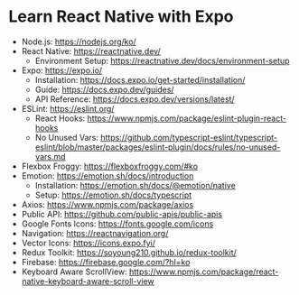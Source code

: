 # Learn React Native with Expo

- Node.js: https://nodejs.org/ko/
- React Native: https://reactnative.dev/
  - Environment Setup: https://reactnative.dev/docs/environment-setup
- Expo: https://expo.io/
  - Installation: https://docs.expo.io/get-started/installation/
  - Guide: https://docs.expo.dev/guides/
  - API Reference: https://docs.expo.dev/versions/latest/
- ESLint: https://eslint.org/
  - React Hooks: https://www.npmjs.com/package/eslint-plugin-react-hooks
  - No Unused Vars: https://github.com/typescript-eslint/typescript-eslint/blob/master/packages/eslint-plugin/docs/rules/no-unused-vars.md
- Flexbox Froggy: https://flexboxfroggy.com/#ko
- Emotion: https://emotion.sh/docs/introduction
  - Installation: https://emotion.sh/docs/@emotion/native
  - Setup: https://emotion.sh/docs/typescript
- Axios: https://www.npmjs.com/package/axios
- Public API: https://github.com/public-apis/public-apis
- Google Fonts Icons: https://fonts.google.com/icons
- Navigation: https://reactnavigation.org/
- Vector Icons: https://icons.expo.fyi/
- Redux Toolkit: https://soyoung210.github.io/redux-toolkit/
- Firebase: https://firebase.google.com/?hl=ko
- Keyboard Aware ScrollView: https://www.npmjs.com/package/react-native-keyboard-aware-scroll-view
